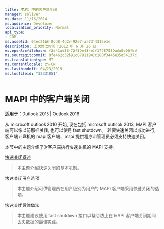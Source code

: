```yaml
---
title: MAPI 中的客户端关闭
manager: soliver
ms.date: 11/16/2014
ms.audience: Developer
localization_priority: Normal
api_type:
- COM
ms.assetid: 04ec21b8-8cd8-4d2d-92e7-aa73f4315e1e
description: 上次修改时间：2012 年 6 月 26 日
ms.openlocfilehash: f2d41ad36472f39e434e3f17757559ada5e08fbd
ms.sourcegitcommit: 8fe462c32b91c87911942c188f3445e85a54137c
ms.translationtype: MT
ms.contentlocale: zh-CN
ms.lasthandoff: 04/23/2019
ms.locfileid: "32334851"
---
```

# <a name="client-shutdown-in-mapi"></a>MAPI 中的客户端关闭 
  
**适用于**：Outlook 2013 | Outlook 2016 
  
从 microsoft outlook 2010 开始, 现在包括 microsoft outlook 2013, MAPI 客户端可以像以前那样关闭, 也可以使用 fast shutdown。 若要快速关闭以成功进行, 客户端计算机的 mapi 客户端、mapi 提供程序和管理员必须支持快速关闭。 
  
本节中的主题介绍了对客户端执行快速关机的 MAPI 支持。
  
[快速关闭概述](fast-shutdown-overview.md)
  
> 本主题介绍快速关闭的基本机制。
    
[快速关闭用户选项](fast-shutdown-user-options.md)
  
> 本主题介绍可供管理员在用户级别为用户的 MAPI 客户端采用快速关闭的选项。
    
[快速关闭最佳做法](best-practices-for-fast-shutdown.md)
  
> 本主题建议使用 fast shutdown 接口以帮助防止在 MAPI 客户端关闭期间丢失数据的最佳实践。
    

